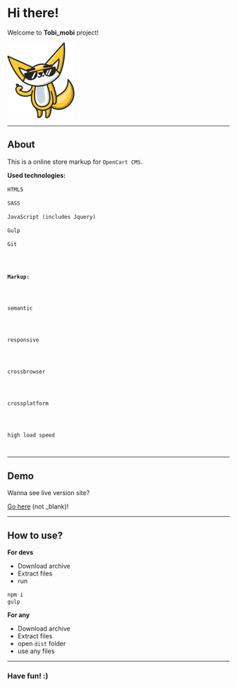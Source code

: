 <h1>Hi there!</h1>
<p>Welcome to <strong>Tobi_mobi</strong> project!</p>
<img src="https://github.com/vladorg/tobi_mobi/raw/master/dist/img/chudik2.png" alt="Tobi image">

---

<h2>About</h2>
<p>This is a online store markup for <code>OpenCart CMS</code>.</p>
<p><strong>Used technologies:</strong></p>
<p><code>HTML5</code></p>
<p><code>SASS</code></p>
<p><code>JavaScript (includes Jquery)</code></p>
<p><code>Gulp</code></p>
<p><code>Git</code></p>

<code>
	<p><strong>Markup:</strong></p>
		<p>semantic</p>
		<p>responsive</p>
		<p>crossbrowser</p>
		<p>crossplatform</p>
		<p>high load speed</p>
</code>

---

<h2>Demo</h2>
<p>Wanna see live version site?<p>
<p><a href="https://vladorg.github.io/tobi_mobi/" target="_blank">Go here</a> (not _blank)!<p>

---

<h2>How to use?</h2>
<p><strong>For devs</strong></p>
<ul>
  <li>Download archive</li>
  <li>Extract files</li>
  <li>run</li>
  </li>
</ul>

```
npm i
gulp
``` 

<p><strong>For any</strong></p>
<ul>
  <li>Download archive</li>
  <li>Extract files</li>
  <li>open <code>dist</code> folder</li>
  <li>use any files</li>
</ul>

---

<h3>Have fun! :)</h3>
